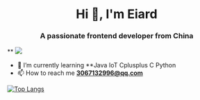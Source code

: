 <h1 align="center"> Hi 👋, I'm Eiard  </h1>
<h3 align="center"> A passionate frontend developer from China </h3>

**           ![](https://komarev.com/ghpvc/?username=Eiard)
- 🌱 I’m currently learning **Java IoT Cplusplus C Python
- 📫 How to reach me **3067132996@qq.com**   

[![Top Langs](https://github-readme-stats.vercel.app/api/top-langs/?username=Eiard&layout=compact&langs_count=10&hide=cmake,makefile)](https://github.com/anuraghazra/github-readme-stats)
 

